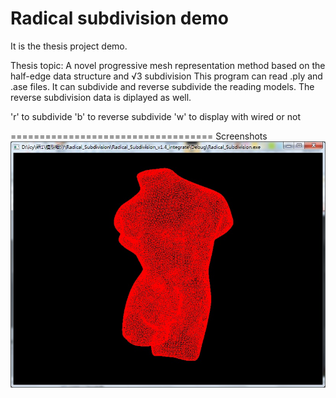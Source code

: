 Radical subdivision demo
==================================

It is the thesis project demo.

Thesis topic: A novel progressive mesh representation method based on the half-edge data structure and √3 subdivision
This program can read .ply and .ase files. It can subdivide and reverse subdivide the reading models. The reverse subdivision data
is diplayed as well.

  'r' to subdivide
  'b' to reverse subdivide
  'w' to display with wired or not
  
===================================
Screenshots
![Alt text](https://github.com/chyi13/Radical-subdivision-demo/blob/master/screenshots/1.jpg "Optional title")
